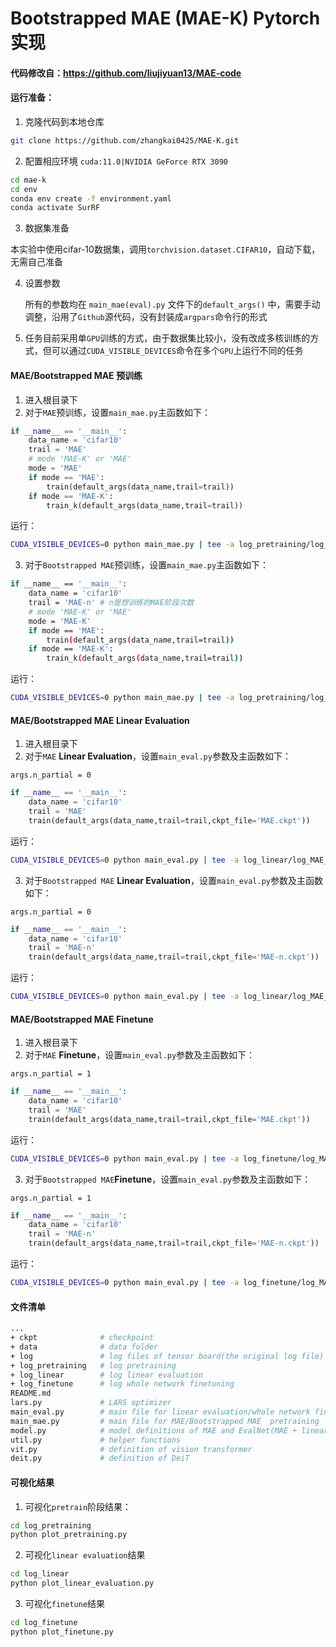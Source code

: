 # Bootstrapped MAE (MAE-K) Pytorch实现

#### 代码修改自：https://github.com/liujiyuan13/MAE-code

#### 运行准备：

1. 克隆代码到本地仓库

```bash
git clone https://github.com/zhangkai0425/MAE-K.git
```

2. 配置相应环境   `cuda:11.0|NVIDIA GeForce RTX 3090` 

```bash
cd mae-k
cd env
conda env create -f environment.yaml
conda activate SurRF
```

3. 数据集准备

​		本实验中使用cifar-10数据集，调用`torchvision.dataset.CIFAR10`，自动下载，无需自己准备

4. 设置参数

   所有的参数均在 `main_mae(eval).py` 文件下的`default_args()` 中，需要手动调整，沿用了`Github`源代码，没有封装成`argpars`命令行的形式

5. 任务目前采用单`GPU`训练的方式，由于数据集比较小，没有改成多核训练的方式，但可以通过`CUDA_VISIBLE_DEVICES`命令在多个`GPU`上运行不同的任务

#### MAE/Bootstrapped MAE 预训练

1. 进入根目录下
2. 对于`MAE`预训练，设置`main_mae.py`主函数如下：

```python
if __name__ == '__main__':
    data_name = 'cifar10'
    trail = 'MAE'
    # mode 'MAE-K' or 'MAE'
    mode = 'MAE'
    if mode == 'MAE':
        train(default_args(data_name,trail=trail))
    if mode == 'MAE-K':
        train_k(default_args(data_name,trail=trail))
```

运行：

```bash
CUDA_VISIBLE_DEVICES=0 python main_mae.py | tee -a log_pretraining/log_MAE.txt    # train MAE encoder
```

3. 对于`Bootstrapped MAE`预训练，设置`main_mae.py`主函数如下：

```bash
if __name__ == '__main__':
    data_name = 'cifar10'
    trail = 'MAE-n' # n是想训练的MAE阶段次数
    # mode 'MAE-K' or 'MAE'
    mode = 'MAE-K'
    if mode == 'MAE':
        train(default_args(data_name,trail=trail))
    if mode == 'MAE-K':
        train_k(default_args(data_name,trail=trail))
```

运行：

```bash
CUDA_VISIBLE_DEVICES=0 python main_mae.py | tee -a log_pretraining/log_MAE_n.txt    # train MAE encoder
```

#### MAE/Bootstrapped MAE  Linear Evaluation

1. 进入根目录下
2. 对于`MAE` **Linear Evaluation**，设置`main_eval.py`参数及主函数如下：

`args.n_partial = 0`

```python
if __name__ == '__main__':
    data_name = 'cifar10'
    trail = 'MAE'
    train(default_args(data_name,trail=trail,ckpt_file='MAE.ckpt'))
```

运行：

```bash
CUDA_VISIBLE_DEVICES=0 python main_eval.py | tee -a log_linear/log_MAE_Linear.txt   # Linear Evaluation
```

3. 对于`Bootstrapped MAE` **Linear Evaluation**，设置`main_eval.py`参数及主函数如下：

`args.n_partial = 0`

```python
if __name__ == '__main__':
    data_name = 'cifar10'
    trail = 'MAE-n'
    train(default_args(data_name,trail=trail,ckpt_file='MAE-n.ckpt'))
```

运行：

```bash
CUDA_VISIBLE_DEVICES=0 python main_eval.py | tee -a log_linear/log_MAE_n_Linear.txt  # Linear Evaluation
```

#### MAE/Bootstrapped MAE Finetune

1. 进入根目录下
2. 对于`MAE` **Finetune**，设置`main_eval.py`参数及主函数如下：

`args.n_partial = 1`

```python
if __name__ == '__main__':
    data_name = 'cifar10'
    trail = 'MAE'
    train(default_args(data_name,trail=trail,ckpt_file='MAE.ckpt'))
```

运行：

```bash
CUDA_VISIBLE_DEVICES=0 python main_eval.py | tee -a log_finetune/log_MAE_Finetune.txt   # Linear Evaluation
```

3. 对于`Bootstrapped MAE`**Finetune**，设置`main_eval.py`参数及主函数如下：

`args.n_partial = 1`

```python
if __name__ == '__main__':
    data_name = 'cifar10'
    trail = 'MAE-n'
    train(default_args(data_name,trail=trail,ckpt_file='MAE-n.ckpt'))
```

运行：

```bash
CUDA_VISIBLE_DEVICES=0 python main_eval.py | tee -a log_finetune/log_MAE_n_Finetune.txt  # Linear Evaluation
```

#### 文件清单

```bash
...
+ ckpt              # checkpoint
+ data              # data folder
+ log               # log files of tensor board(the original log file)
+ log_pretraining   # log pretraining 
+ log_linear        # log linear evaluation
+ log_finetune      # log whole network finetuning
README.md 
lars.py             # LARS optimizer
main_eval.py        # main file for linear evaluation/whole network finetuning
main_mae.py         # main file for MAE/Bootstrapped MAE  pretraining
model.py            # model definitions of MAE and EvalNet(MAE + linear network)
util.py             # helper functions
vit.py              # definition of vision transformer
deit.py             # definition of DeiT
```


#### 可视化结果

1. 可视化`pretrain`阶段结果：

```bash
cd log_pretraining
python plot_pretraining.py
```

2. 可视化`linear evaluation`结果

```bash
cd log_linear
python plot_linear_evaluation.py
```

3. 可视化`finetune`结果

```bash
cd log_finetune
python plot_finetune.py
```

